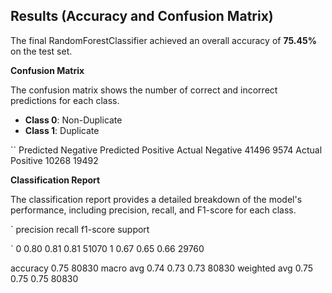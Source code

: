 ## Results (Accuracy and Confusion Matrix)
The final RandomForestClassifier achieved an overall accuracy of **75.45%** on the test set.

**Confusion Matrix**

The confusion matrix shows the number of correct and incorrect predictions for each class.
* **Class 0**: Non-Duplicate
* **Class 1**: Duplicate

``              Predicted Negative   Predicted Positive
Actual Negative         41496                9574
Actual Positive         10268               19492

**Classification Report**

The classification report provides a detailed breakdown of the model's performance, including precision, recall, and F1-score for each class.

`          precision    recall  f1-score   support

`       0       0.80      0.81      0.81     51070
       1       0.67      0.65      0.66     29760

accuracy                           0.75     80830
macro avg       0.74      0.73      0.73     80830
weighted avg       0.75      0.75      0.75     80830
